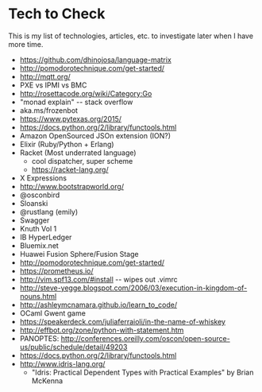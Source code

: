 # Tech to Check

This is my list of technologies, articles, etc. to investigate later when I have more time.  

* https://github.com/dhinojosa/language-matrix
* http://pomodorotechnique.com/get-started/
* http://mqtt.org/
* PXE vs IPMI vs BMC
* http://rosettacode.org/wiki/Category:Go
* "monad explain" -- stack overflow
* aka.ms/frozenbot
* https://www.pytexas.org/2015/
* https://docs.python.org/2/library/functools.html
* Amazon OpenSourced JSOn extension  (ION?)
* Elixir (Ruby/Python + Erlang)
* Racket (Most underrated language)
  *  cool dispatcher, super scheme
  *  https://racket-lang.org/
* X Expressions
* http://www.bootstrapworld.org/
* @osconbird
* Sloanski
* @rustlang (emily)
* Swagger
* Knuth Vol 1
* IB HyperLedger
* Bluemix.net
* Huawei Fusion Sphere/Fusion Stage
* http://pomodorotechnique.com/get-started/
* https://prometheus.io/
* http://vim.spf13.com/#install -- wipes out .vimrc
* http://steve-yegge.blogspot.com/2006/03/execution-in-kingdom-of-nouns.html
* http://ashleymcnamara.github.io/learn_to_code/
* OCaml Gwent game
* https://speakerdeck.com/juliaferraioli/in-the-name-of-whiskey
* http://effbot.org/zone/python-with-statement.htm
* PANOPTES: http://conferences.oreilly.com/oscon/open-source-us/public/schedule/detail/49203
* https://docs.python.org/2/library/functools.html
* http://www.idris-lang.org/
  * "Idris: Practical Dependent Types with Practical Examples" by Brian McKenna
